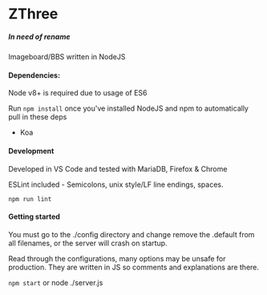 # ZThree
##### In need of rename

Imageboard/BBS written in NodeJS

#### Dependencies:

Node v8+ is required due to usage of ES6

Run `npm install` once you've installed NodeJS and npm to automatically pull in these deps

* Koa

#### Development

Developed in VS Code and tested with MariaDB, Firefox & Chrome

ESLint included - Semicolons, unix style/LF line endings, spaces.

`npm run lint` 

#### Getting started

You must go to the ./config directory and change remove the .default from all filenames, or the server will crash on startup.

Read through the configurations, many options may be unsafe for production. They are written in JS so comments and explanations are there.

`npm start` or node ./server.js